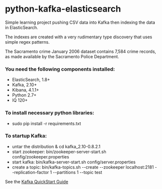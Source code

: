 # python-kafka-elasticsearch

Simple learning project pushing CSV data into Kafka then indexing the data in ElasticSearch.

The indexes are created with a very rudimentary type discovery that uses simple regex patterns.

The Sacramento crime January 2006 dataset contains 7,584 crime records, as made available by the Sacramento Police Department.

### You need the following components installed:

* ElasticSearch, 1.8+
* Kafka, 2.10+
* Kibana, 4.1.1+
* Python 2.7+
* IQ 120+

### To install necessary python libraries:

* sudo pip install -r requirements.txt

### To startup Kafka:

* untar the distribution & cd kafka_2.10-0.8.2.1
* start zookeeper: bin/zookeeper-server-start.sh config/zookeeper.properties
* start kafka: bin/kafka-server-start.sh config/server.properties
* create a topic: bin/kafka-topics.sh --create --zookeeper localhost:2181 --replication-factor 1 --partitions 1 --topic test

See the [Kafka QuickStart Guide ](http://kafka.apache.org/documentation.html#quickstart)
